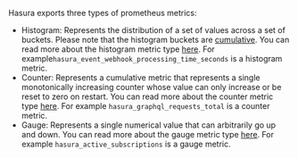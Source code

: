 Hasura exports three types of prometheus metrics:

- Histogram: Represents the distribution of a set of values across a set of buckets. Please note that the histogram buckets are [cumulative](https://en.wikipedia.org/wiki/Histogram#Cumulative_histogram). You can read more about the histogram metric type [here](https://prometheus.io/docs/concepts/metric_types/#histogram). For example`hasura_event_webhook_processing_time_seconds` is a histogram metric.
- Counter: Represents a cumulative metric that represents a single monotonically increasing counter whose value can only increase or be reset to zero on restart. You can read more about the counter metric type [here](https://prometheus.io/docs/concepts/metric_types/#counter). For example `hasura_graphql_requests_total` is a counter metric.
- Gauge: Represents a single numerical value that can arbitrarily go up and down. You can read more about the gauge metric type [here](https://prometheus.io/docs/concepts/metric_types/#gauge). For example `hasura_active_subscriptions` is a gauge metric.